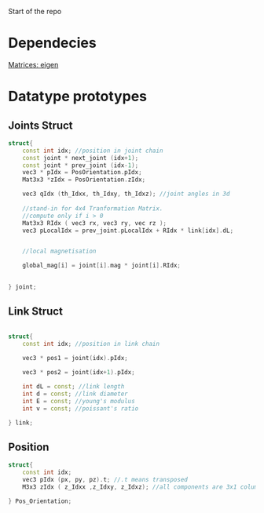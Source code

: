 Start of the repo


# Dependecies

[Matrices: eigen](https://eigen.tuxfamily.org/dox/index.html)

# Datatype prototypes

## Joints Struct
```cpp
struct{
    const int idx; //position in joint chain
    const joint * next_joint (idx+1);
    const joint * prev_joint (idx-1);
    vec3 * pIdx = PosOrientation.pIdx;
    Mat3x3 *zIdx = PosOrientation.zIdx;

    vec3 qIdx (th_Idxx, th_Idxy, th_Idxz); //joint angles in 3d
    
    //stand-in for 4x4 Tranformation Matrix.
    //compute only if i > 0
    Mat3x3 RIdx ( vec3 rx, vec3 ry, vec rz );
    vec3 pLocalIdx = prev_joint.pLocalIdx + RIdx * link[idx].dL;


    //local magnetisation

    global_mag[i] = joint[i].mag * joint[i].RIdx;
    

} joint;

```

## Link Struct
```cpp

struct{
    const int idx; //position in link chain
    
    vec3 * pos1 = joint(idx).pIdx;

    vec3 * pos2 = joint(idx+1).pIdx;

    int dL = const; //link length
    int d = const; //link diameter
    int E = const; //young's modulus
    int v = const; //poissant's ratio

} link;

```

## Position
```cpp
struct{
    const int idx;
    vec3 pIdx (px, py, pz).t; //.t means transposed
    M3x3 zIdx ( z_Idxx ,z_Idxy, z_Idxz); //all components are 3x1 column vectors

} Pos_Orientation;


```
